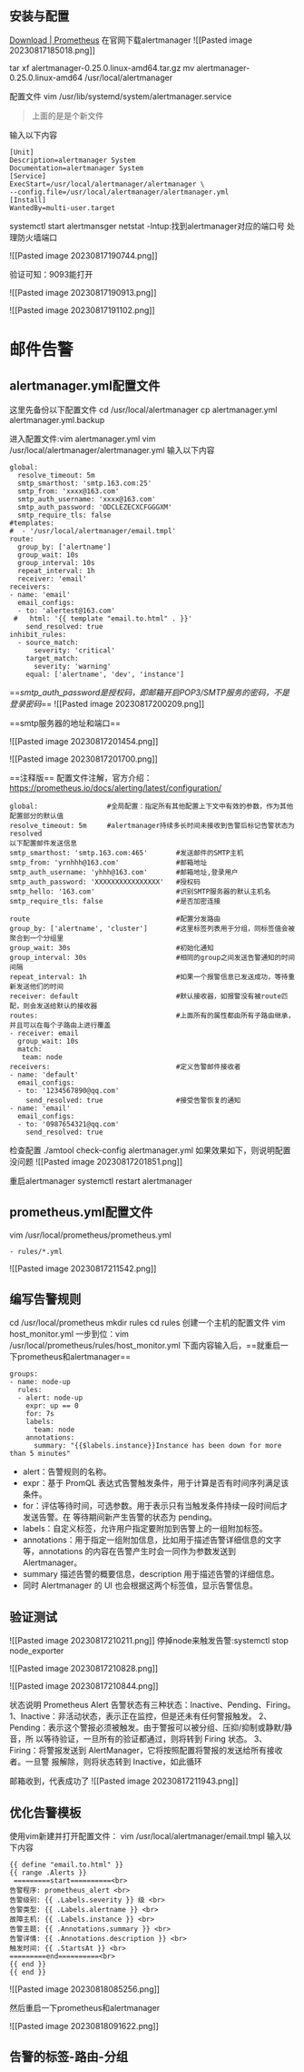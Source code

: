 ## 安装与配置
[Download | Prometheus](https://prometheus.io/download/)
在官网下载alertmanager
![[Pasted image 20230817185018.png]]

tar xf alertmanager-0.25.0.linux-amd64.tar.gz
mv alertmanager-0.25.0.linux-amd64 /usr/local/alertmanager

配置文件
vim /usr/lib/systemd/system/alertmanager.service
> 上面的是是个新文件

输入以下内容
```shell
[Unit]
Description=alertmanager System
Documentation=alertmanager System
[Service]
ExecStart=/usr/local/alertmanager/alertmanager \
--config.file=/usr/local/alertmanager/alertmanager.yml
[Install]
WantedBy=multi-user.target
```

systemctl start alertmansger
netstat -lntup:找到alertmanager对应的端口号
处理防火墙端口

![[Pasted image 20230817190744.png]]

验证可知：9093能打开

![[Pasted image 20230817190913.png]]

![[Pasted image 20230817191102.png]]

# 邮件告警
## alertmanager.yml配置文件
这里先备份以下配置文件
cd /usr/local/alertmanager
cp alertmanager.yml alertmanager.yml.backup

进入配置文件:vim alertmanager.yml
             vim /usr/local/alertmanager/alertmanager.yml
输入以下内容

```shell
global: 
  resolve_timeout: 5m 
  smtp_smarthost: 'smtp.163.com:25' 
  smtp_from: 'xxxx@163.com' 
  smtp_auth_username: 'xxxx@163.com' 
  smtp_auth_password: 'ODCLEZECXCFGGGXM' 
  smtp_require_tls: false 
#templates: 
#  - '/usr/local/alertmanager/email.tmpl'
route:
  group_by: ['alertname'] 
  group_wait: 10s 
  group_interval: 10s 
  repeat_interval: 1h 
  receiver: 'email' 
receivers: 
- name: 'email'  
  email_configs:
  - to: 'alertest@163.com'
 #   html: '{{ template "email.to.html" . }}' 
    send_resolved: true  
inhibit_rules: 
  - source_match: 
      severity: 'critical' 
    target_match: 
      severity: 'warning' 
    equal: ['alertname', 'dev', 'instance']
```

==*smtp_auth_password是授权码，即邮箱开启POP3/SMTP服务的密码，不是登录密码*==
![[Pasted image 20230817200209.png]]


==smtp服务器的地址和端口==

![[Pasted image 20230817201454.png]]

![[Pasted image 20230817201700.png]]


==注释版==
配置文件注解，官方介绍：https://prometheus.io/docs/alerting/latest/configuration/
```shell
global:					#全局配置：指定所有其他配置上下文中有效的参数，作为其他配置部分的默认值
resolve_timeout: 5m		#alertmanager持续多长时间未接收到告警后标记告警状态为 resolved
以下配置邮件发送信息
smtp_smarthost: 'smtp.163.com:465'       #发送邮件的SMTP主机
smtp_from: 'yrnhhh@163.com'              #邮箱地址
smtp_auth_username: 'yhhh@163.com'       #邮箱地址,登录用户
smtp_auth_password: 'XXXXXXXXXXXXXXXX'   #授权码
smtp_hello: '163.com'					 #识别SMTP服务器的默认主机名
smtp_require_tls: false					 #是否加密连接
 
route 					                 #配置分发路由
group_by: ['alertname', 'cluster']       #这里标签列表用于分组，同标签值会被聚合到一个分组里
group_wait: 30s							 #初始化通知
group_interval: 30s						 #相同的group之间发送告警通知的时间间隔
repeat_interval: 1h						 #如果一个报警信息已发送成功，等待重新发送他们的时间
receiver: default						 #默认接收器，如报警没有被route匹配，则会发送给默认的接收器
routes:									 #上面所有的属性都由所有子路由继承，并且可以在每个子路由上进行覆盖
- receiver: email
  group_wait: 10s
  match:
   team: node
receivers:								 #定义告警邮件接收者
- name: 'default'
  email_configs:
  - to: '1234567890@qq.com'
    send_resolved: true					 #接受告警恢复的通知
- name: 'email'
  email_configs:
  - to: '0987654321@qq.com'
    send_resolved: true
```

检查配置
./amtool check-config alertmanager.yml
如果效果如下，则说明配置没问题
![[Pasted image 20230817201851.png]]

重启alertmanager
systemctl restart alertmanager

## prometheus.yml配置文件
vim /usr/local/prometheus/prometheus.yml

```
- rules/*.yml
```


![[Pasted image 20230817211542.png]]
## 编写告警规则
cd /usr/local/prometheus
mkdir rules
cd rules
创建一个主机的配置文件
vim host_monitor.yml
一步到位：vim /usr/local/prometheus/rules/host_monitor.yml
下面内容输入后，==就重启一下prometheus和alertmanager==

```shell
groups: 
- name: node-up
  rules:
  - alert: node-up
    expr: up == 0
    for: 7s
    labels:
      team: node
    annotations:
      summary: "{{$labels.instance}}Instance has been down for more than 5 minutes"
```

* alert：告警规则的名称。 
* expr：基于 PromQL 表达式告警触发条件，用于计算是否有时间序列满足该条件。 
* for：评估等待时间，可选参数。用于表示只有当触发条件持续一段时间后才发送告警。在 等待期间新产生告警的状态为 pending。 
* labels：自定义标签，允许用户指定要附加到告警上的一组附加标签。
* annotations：用于指定一组附加信息，比如用于描述告警详细信息的文字等，annotations 的内容在告警产生时会一同作为参数发送到 Alertmanager。 
* summary 描述告警的概要信息，description 用于描述告警的详细信息。
* 同时 Alertmanager 的 UI 也会根据这两个标签值，显示告警信息。

## 验证测试
![[Pasted image 20230817210211.png]]
停掉node来触发告警:systemctl stop node_exporter

![[Pasted image 20230817210828.png]]

![[Pasted image 20230817210844.png]]

状态说明 
Prometheus Alert 告警状态有三种状态：Inactive、Pending、Firing。 
1、Inactive：非活动状态，表示正在监控，但是还未有任何警报触发。 
2、Pending：表示这个警报必须被触发。由于警报可以被分组、压抑/抑制或静默/静音，所 以等待验证，一旦所有的验证都通过，则将转到 Firing 状态。 
3、Firing：将警报发送到 AlertManager，它将按照配置将警报的发送给所有接收者。一旦警 报解除，则将状态转到 Inactive，如此循环


邮箱收到，代表成功了
![[Pasted image 20230817211943.png]]


## 优化告警模板
使用vim新建并打开配置文件：
vim /usr/local/alertmanager/email.tmpl
输入以下内容
```shell
{{ define "email.to.html" }} 
{{ range .Alerts }} 
 =========start==========<br> 
告警程序: prometheus_alert <br>
告警级别: {{ .Labels.severity }} 级 <br>
告警类型: {{ .Labels.alertname }} <br>
故障主机: {{ .Labels.instance }} <br>
告警主题: {{ .Annotations.summary }} <br>
告警详情: {{ .Annotations.description }} <br>
触发时间: {{ .StartsAt }} <br>
=========end==========<br>
{{ end }} 
{{ end }}
```
![[Pasted image 20230818085256.png]]

然后重启一下prometheus和alertmanager

![[Pasted image 20230818091622.png]]


## 告警的标签-路由-分组


